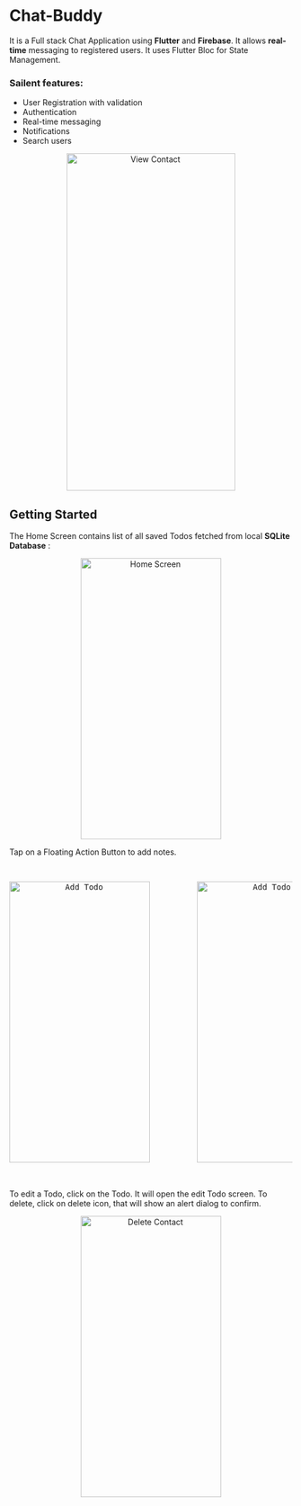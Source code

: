 # Chat-Buddy

It is a Full stack Chat Application using **Flutter** and **Firebase**. It allows **real-time** messaging to registered users. It uses Flutter Bloc for State Management.

### Sailent features:
- User Registration with validation
- Authentication
- Real-time messaging
- Notifications
- Search users


<p align="center">
<img src="https://user-images.githubusercontent.com/51371766/230991064-a0204538-da9f-4db9-ad62-e382a4940434.gif" width="300" height="600" alt="View Contact" >
</p>

## Getting Started


The Home Screen contains list of all saved Todos fetched from local **SQLite Database** :

<p align="center">
<img  src="https://user-images.githubusercontent.com/51371766/230789913-03f67370-6e7a-48b4-8a8f-722127ea6bbb.png"  width="250" height="500" alt="Home Screen" >
</p>

Tap on a Floating Action Button to add notes.

<pre>
<p align="center">
<img src="https://user-images.githubusercontent.com/51371766/230789920-fa5e967d-e10c-4384-bb96-5cbb09371857.png" width="250" height="500" alt="Add Todo" >          <img src="https://user-images.githubusercontent.com/51371766/230789921-56c0482a-2223-4f1b-93a8-f952f3fab653.png" width="250" height="500" alt="Add Todo" >
</p>
</pre>

To edit a Todo, click on the Todo. It will open the edit Todo screen.
To delete, click on delete icon, that will show an alert dialog to confirm.

<p align="center">
<img  src="https://user-images.githubusercontent.com/51371766/230789922-09265161-9a48-4778-b7e0-3fde75867403.png"  width="250" height="500" alt="Delete Contact" >
</p>

